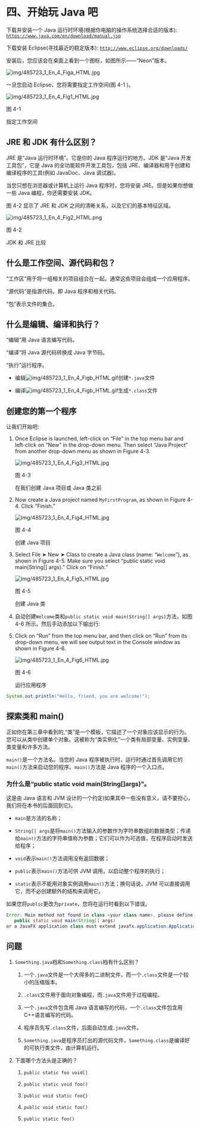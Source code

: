 # 四、开始玩 Java 吧

下载并安装一个 Java 运行时环境(根据你电脑的操作系统选择合适的版本): [`https://www.java.com/en/download/manual.jsp`](https://www.java.com/en/download/manual.jsp)

下载安装 Eclipse(寻找最近的稳定版本): [`http://www.eclipse.org/downloads/`](http://www.eclipse.org/downloads/)

安装后，您应该会在桌面上看到一个图标，如图所示——“Neon”版本。

![img/485723_1_En_4_Figa_HTML.jpg](img/485723_1_En_4_Figa_HTML.jpg)

一旦您启动 Eclipse，您将需要指定工作空间(图 4-1 )。

![img/485723_1_En_4_Fig1_HTML.jpg](img/485723_1_En_4_Fig1_HTML.jpg)

图 4-1

指定工作空间

## JRE 和 JDK 有什么区别？

JRE 是“Java 运行时环境”。它是你的 Java 程序运行的地方。JDK 是“Java 开发工具包”，它是 Java 的全功能软件开发工具包，包括 JRE、编译器和用于创建和编译程序的工具(例如 JavaDoc、Java 调试器)。

当您只想在浏览器或计算机上运行 Java 程序时，您将安装 JRE。但是如果你想做一些 Java 编程，你还需要安装 JDK。

图 4-2 显示了 JRE 和 JDK 之间的清晰关系，以及它们的基本特征区域。

![img/485723_1_En_4_Fig2_HTML.png](img/485723_1_En_4_Fig2_HTML.png)

图 4-2

JDK 和 JRE 比较

## 什么是工作空间、源代码和包？

“工作区”用于将一组相关的项目组合在一起。通常这些项目会组成一个应用程序。

“源代码”是指源代码，即 Java 程序和相关代码。

“包”表示文件的集合。

## 什么是编辑、编译和执行？

“编辑”用 Java 语言编写代码。

“编译”将 Java 源代码转换成 Java 字节码。

“执行”运行程序。

*   编辑![img/485723_1_En_4_Figb_HTML.gif](img/485723_1_En_4_Figb_HTML.gif)创建`*.java`文件

*   编译![img/485723_1_En_4_Figb_HTML.gif](img/485723_1_En_4_Figb_HTML.gif)生成`*.class`文件

## 创建您的第一个程序

让我们开始吧:

1.  Once Eclipse is launched, left-click on “File” in the top menu bar and left-click on “New” in the drop-down menu. Then select “Java Project” from another drop-down menu as shown in Figure 4-3.

    ![img/485723_1_En_4_Fig3_HTML.jpg](img/485723_1_En_4_Fig3_HTML.jpg)

    图 4-3

    在我们创建 Java 项目或 Java 类之前

2.  Now create a Java project named `MyFirstProgram`, as shown in Figure 4-4. Click “Finish.”

    ![img/485723_1_En_4_Fig4_HTML.jpg](img/485723_1_En_4_Fig4_HTML.jpg)

    图 4-4

    创建 Java 项目

3.  Select File ➤ New ➤ Class to create a Java class (name: “`Welcome`”), as shown in Figure 4-5. Make sure you select “public static void main(String[] args).” Click on “Finish.”

    ![img/485723_1_En_4_Fig5_HTML.jpg](img/485723_1_En_4_Fig5_HTML.jpg)

    图 4-5

    创建 Java 类

4.  自动创建`Welcome`类和`public static void main(String[] args)`方法，如图 4-6 所示。然后手动添加以下输出行:

1.  Click on “Run” from the top menu bar, and then click on “Run” from its drop-down menu, we will see output text in the Console window as shown in Figure 4-6.

    ![img/485723_1_En_4_Fig6_HTML.jpg](img/485723_1_En_4_Fig6_HTML.jpg)

    图 4-6

    运行应用程序

```java
System.out.println("Hello, friend, you are welcome!");

```

## 探索类和 main()

正如你在第三章中看到的,“类”是一个模板，它描述了一个对象应该显示的行为。您可以从类中创建单个对象。这被称为“类实例化”一个类有局部变量、实例变量、类变量和许多方法。

`main()`是一个方法名。当您的 Java 程序被执行时，运行时通过首先调用它的`main()`方法来启动您的程序。`main()`方法是 Java 程序的一个入口点。

### 为什么是“public static void main(String[]args)”。

这是由 Java 语言和 JVM 设计的一个约定(如果其中一些没有意义，请不要担心，我们将在本书的后面回到它)。

*   `main`是方法的名称；

*   `String[] args`是将`main()`方法输入的参数作为字符串数组的数据类型；传递给`main()`方法的字符串值称为参数；它们可以作为可选值，在程序启动时发送给程序；

*   `void`表示`main()`方法调用没有返回数据；

*   `public`表示`main()`方法可供 JVM 调用，以启动整个程序的执行；

*   `static`表示不能用对象实例调用`main()`方法；换句话说，JVM 可以直接调用它，而不必创建额外的结构来调用它。

如果您将`public`更改为`private`，您将在运行时看到以下错误。

```java
Error: Main method not found in class <your class name>, please define the main method as:
   public static void main(String[] args)
or a JavaFX application class must extend javafx.application.Application

```

## 问题

1.  `Something.java`档和`Something.class`档有什么区别？
    1.  一个`.java`文件是一个大得多的二进制文件，而一个`.class`文件是一个较小的压缩版本。

    2.  `.class`文件用于面向对象编程，而`.java`文件用于过程编程。

    3.  一个`.java`文件包含用 Java 语言编写的代码，一个`.class`文件包含用 C++语言编写的代码。

    4.  程序员先写`.class`文件，后面自动生成`.java`文件。

    5.  `Something.java`是程序员打出的源代码文件，`Something.class`是编译好的可执行类文件，由计算机运行。

2.  下面哪个方法头是正确的？
    1.  `public static foo void[]`

    2.  `public static void foo()`

    3.  `public void static foo{}`

    4.  `public void static foo()`

    5.  `public static foo()`